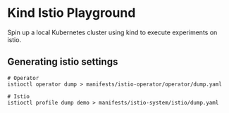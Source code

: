 # Kind Istio Playground

Spin up a local Kubernetes cluster using kind to execute experiments on istio.

## Generating istio settings

```
# Operator
istioctl operator dump > manifests/istio-operator/operator/dump.yaml

# Istio
istioctl profile dump demo > manifests/istio-system/istio/dump.yaml
```
